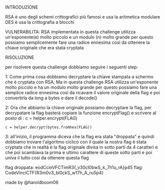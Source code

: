INTRODUZIONE

RSA è uno degli schemi crittografici più famosi e usa la aritmetica modulare
DES è usa la crittografia a blocchi


VULNERABILITA:
RSA implementata in questa challenge utilizza un'esponente(e) molto piccolo e un modulo (n) molto grande
per questo possiamo semplicemente fare una radice ennesima così da ottenere la chiave originale che era stata cryptata


RISOLUZIONE

per risolvere questa challenge dobbiamo seguire i seguenti step:

1:  Come prima cosa dobbiamo decryptare la chiave stampata a schermo che è cryptata con RSA,
    Ma in questa challenge RSA utilizza un'esponente molto piccolo e ha un modulo molto grande
    per questo possiamo fare una semplice radice ennesima così da ricavare il valore originale della flag
    e poi convertirla da long a bytes e dare il decode()

2:  Ora che abbiamo la chiave originale possiamo decryptare la flag,
    per decrypatare la flag basterà copiare la funzione encryptFlag() e scrivere al posto di :
    c = helper.encrypt(FLAG) 

    c = helper.decrypt(bytes.fromhex(FLAG))

3:  all'inizio, il programma diceva che la flag era stata "droppata" e quindi dobbiamo trovare l'algoritmo
    ciclico con il quale la nostra flag è stata cryptata che in realtà è la flag originale
    divisa in sotto parti da 4 caratteri e che poi scambiava la prima e ultimo carattere di queste sotto parti
    e poi univa il tutto così da ottenere questa flag
    
flag droppata: eodCcinVFCTimR3{_v30cl0bwS_k_7h1u_rA}p45
flag: CodeVinciCTF{R3m0v3_bl0ckS_w17h_A_ru5p4}

made by @haroldboom06

